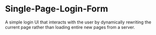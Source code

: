 # Single-Page-Login-Form
A simple login UI that interacts with the user by dynamically rewriting the current page rather than loading entire new pages from a server.

